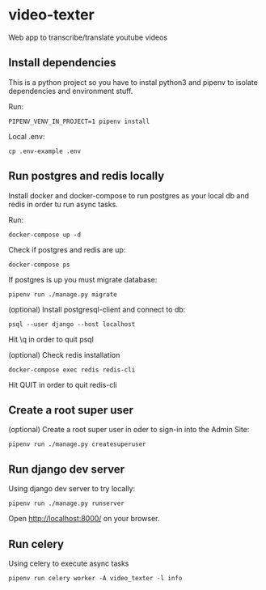 # video-texter

Web app to transcribe/translate youtube videos


## Install dependencies
This is a python project so you have to instal python3 and pipenv to isolate dependencies and environment stuff.

Run:
```
PIPENV_VENV_IN_PROJECT=1 pipenv install
```

Local .env:
```
cp .env-example .env
```


## Run postgres and redis locally
Install docker and docker-compose to run postgres as your local db and redis in order tu run async tasks.

Run:
```
docker-compose up -d
```

Check if postgres and redis are up:
```
docker-compose ps
``` 

If postgres is up you must migrate database:
```
pipenv run ./manage.py migrate
```

(optional) Install postgresql-client and connect to db:
``` 
psql --user django --host localhost
```
Hit \q in order to quit psql

(optional) Check redis installation
```
docker-compose exec redis redis-cli 
```
Hit QUIT in order to quit redis-cli

## Create a root super user
(optional) Create a root super user in oder to sign-in into the Admin Site:
``` 
pipenv run ./manage.py createsuperuser
```

## Run django dev server
Using django dev server to try locally:
```
pipenv run ./manage.py runserver
```
Open [http://localhost:8000/](http://localhost:8000/) on your browser.

## Run celery
Using celery to execute async tasks
```
pipenv run celery worker -A video_texter -l info
```
